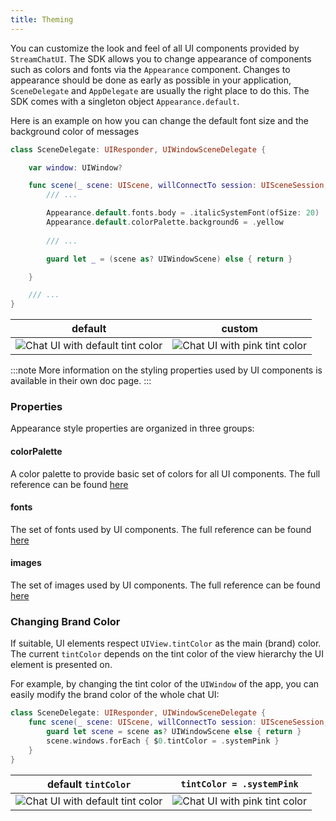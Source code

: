 ```yaml
---
title: Theming
---
```


You can customize the look and feel of all UI components provided by `StreamChatUI`. The SDK allows you to change appearance of components such as colors and fonts via the `Appearance` component. Changes to appearance should be done as early as possible in your application, `SceneDelegate` and `AppDelegate` are usually the right place to do this. The SDK comes with a singleton object `Appearance.default`.

Here is an example on how you can change the default font size and the background color of messages

```swift
class SceneDelegate: UIResponder, UIWindowSceneDelegate {

    var window: UIWindow?

    func scene(_ scene: UIScene, willConnectTo session: UISceneSession, options connectionOptions: UIScene.ConnectionOptions) {
        /// ...

        Appearance.default.fonts.body = .italicSystemFont(ofSize: 20)
        Appearance.default.colorPalette.background6 = .yellow
        
        /// ...

        guard let _ = (scene as? UIWindowScene) else { return }

    }

    /// ...
}
```

| default       | custom                    |
| ------------- | ------------------------- |
| ![Chat UI with default tint color](https://github.com/GetStream/stream-chat-swift/wiki/default-appearance.png)  | ![Chat UI with pink tint color](https://github.com/GetStream/stream-chat-swift/wiki/adjusted-appearance.png)  |


:::note
More information on the styling properties used by UI components is available in their own doc page.
:::

### Properties 

Appearance style properties are organized in three groups:

#### colorPalette

A color palette to provide basic set of colors for all UI components. The full reference can be found [here](../common-content/reference-docs/stream-chat-ui/appearance.color-palette.md)

#### fonts

The set of fonts used by UI components. The full reference can be found [here](../common-content/reference-docs/stream-chat-ui/appearance.fonts.md)

#### images

The set of images used by UI components. The full reference can be found [here](../common-content/reference-docs/stream-chat-ui/appearance.images.md)

### Changing Brand Color

If suitable, UI elements respect `UIView.tintColor` as the main (brand) color. The current `tintColor` depends on the tint color of the view hierarchy the UI element is presented on.

For example, by changing the tint color of the `UIWindow` of the app, you can easily modify the brand color of the whole chat UI:

```swift
class SceneDelegate: UIResponder, UIWindowSceneDelegate {
    func scene(_ scene: UIScene, willConnectTo session: UISceneSession, options connectionOptions: UIScene.ConnectionOptions) {
        guard let scene = scene as? UIWindowScene else { return }
        scene.windows.forEach { $0.tintColor = .systemPink }
    }
}
```

| default `tintColor`  | `tintColor = .systemPink` |
| ------------- | ------------- |
| ![Chat UI with default tint color](https://github.com/GetStream/stream-chat-swift/wiki/blue-tint.png)  | ![Chat UI with pink tint color](https://github.com/GetStream/stream-chat-swift/wiki/pink-tint.png)  |
